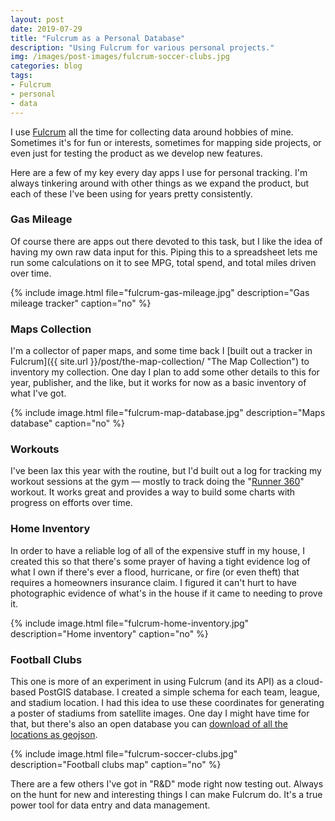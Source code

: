 ```yaml
---
layout: post
date: 2019-07-29
title: "Fulcrum as a Personal Database"
description: "Using Fulcrum for various personal projects."
img: /images/post-images/fulcrum-soccer-clubs.jpg
categories: blog
tags:
- Fulcrum
- personal
- data
---
```


I use [Fulcrum](https://www.fulcrumapp.com/ "Fulcrum") all the time for collecting data around hobbies of mine. Sometimes it's for fun or interests, sometimes for mapping side projects, or even just for testing the product as we develop new features.

Here are a few of my key every day apps I use for personal tracking. I'm always tinkering around with other things as we expand the product, but each of these I've been using for years pretty consistently.

### Gas Mileage

Of course there are apps out there devoted to this task, but I like the idea of having my own raw data input for this. Piping this to a spreadsheet lets me run some calculations on it to see MPG, total spend, and total miles driven over time.

{% include image.html file="fulcrum-gas-mileage.jpg" description="Gas mileage tracker" caption="no" %}

### Maps Collection

I'm a collector of paper maps, and some time back I [built out a tracker in Fulcrum]({{ site.url }}/post/the-map-collection/ "The Map Collection") to inventory my collection. One day I plan to add some other details to this for year, publisher, and the like, but it works for now as a basic inventory of what I've got.

{% include image.html file="fulcrum-map-database.jpg" description="Maps database" caption="no" %}

### Workouts

I've been lax this year with the routine, but I'd built out a log for tracking my workout sessions at the gym — mostly to track doing the "[Runner 360](https://coachlevi.com/running/runner-360-workout-angie-stewart/ "Runner 360")" workout. It works great and provides a way to build some charts with progress on efforts over time.

### Home Inventory

In order to have a reliable log of all of the expensive stuff in my house, I created this so that there's some prayer of having a tight evidence log of what I own if there's ever a flood, hurricane, or fire (or even theft) that requires a homeowners insurance claim. I figured it can't hurt to have photographic evidence of what's in the house if it came to needing to prove it.

{% include image.html file="fulcrum-home-inventory.jpg" description="Home inventory" caption="no" %}

### Football Clubs

This one is more of an experiment in using Fulcrum (and its API) as a cloud-based PostGIS database. I created a simple schema for each team, league, and stadium location. I had this idea to use these coordinates for generating a poster of stadiums from satellite images. One day I might have time for that, but there's also an open database you can [download of all the locations as geojson](https://web.fulcrumapp.com/shares/c97c9bdbf4a1a163.geojson "Football clubs").

{% include image.html file="fulcrum-soccer-clubs.jpg" description="Football clubs map" caption="no" %}

There are a few others I've got in "R&D" mode right now testing out. Always on the hunt for new and interesting things I can make Fulcrum do. It's a true power tool for data entry and data management.
